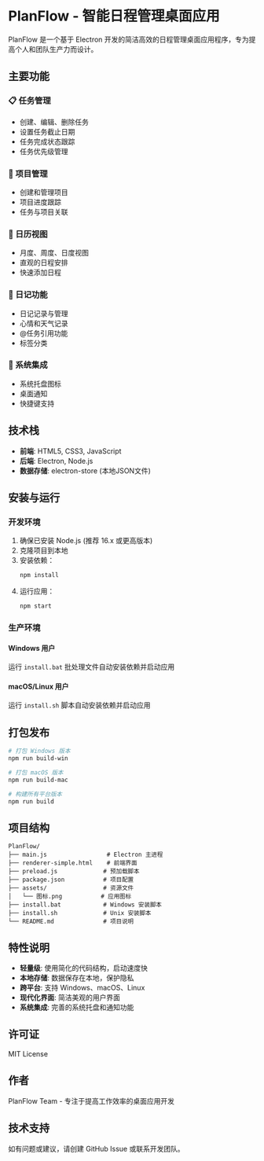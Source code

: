 # PlanFlow - 智能日程管理桌面应用

PlanFlow 是一个基于 Electron 开发的简洁高效的日程管理桌面应用程序，专为提高个人和团队生产力而设计。

## 主要功能

### 📋 任务管理
- 创建、编辑、删除任务
- 设置任务截止日期
- 任务完成状态跟踪
- 任务优先级管理

### 📁 项目管理
- 创建和管理项目
- 项目进度跟踪
- 任务与项目关联

### 📅 日历视图
- 月度、周度、日度视图
- 直观的日程安排
- 快速添加日程

### 📝 日记功能
- 日记记录与管理
- 心情和天气记录
- @任务引用功能
- 标签分类

### 🔔 系统集成
- 系统托盘图标
- 桌面通知
- 快捷键支持

## 技术栈

- **前端**: HTML5, CSS3, JavaScript
- **后端**: Electron, Node.js
- **数据存储**: electron-store (本地JSON文件)

## 安装与运行

### 开发环境

1. 确保已安装 Node.js (推荐 16.x 或更高版本)
2. 克隆项目到本地
3. 安装依赖：
   ```bash
   npm install
   ```
4. 运行应用：
   ```bash
   npm start
   ```

### 生产环境

#### Windows 用户
运行 `install.bat` 批处理文件自动安装依赖并启动应用

#### macOS/Linux 用户
运行 `install.sh` 脚本自动安装依赖并启动应用

## 打包发布

```bash
# 打包 Windows 版本
npm run build-win

# 打包 macOS 版本
npm run build-mac

# 构建所有平台版本
npm run build
```

## 项目结构

```
PlanFlow/
├── main.js                 # Electron 主进程
├── renderer-simple.html    # 前端界面
├── preload.js             # 预加载脚本
├── package.json           # 项目配置
├── assets/                # 资源文件
│   └── 图标.png           # 应用图标
├── install.bat            # Windows 安装脚本
├── install.sh             # Unix 安装脚本
└── README.md              # 项目说明
```

## 特性说明

- **轻量级**: 使用简化的代码结构，启动速度快
- **本地存储**: 数据保存在本地，保护隐私
- **跨平台**: 支持 Windows、macOS、Linux
- **现代化界面**: 简洁美观的用户界面
- **系统集成**: 完善的系统托盘和通知功能

## 许可证

MIT License

## 作者

PlanFlow Team - 专注于提高工作效率的桌面应用开发

## 技术支持

如有问题或建议，请创建 GitHub Issue 或联系开发团队。 